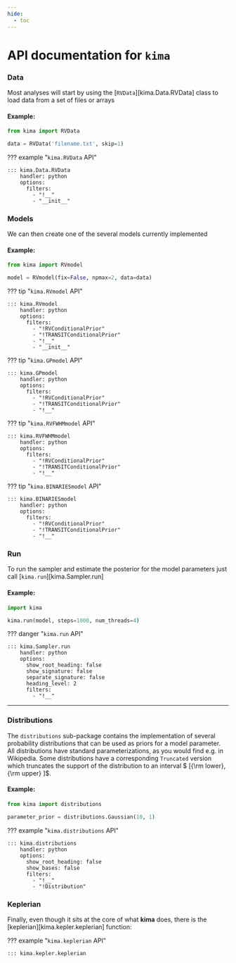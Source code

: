 ```yaml
---
hide:
  - toc
---
```


# API documentation for `kima`

### Data

Most analyses will start by using the [`RVData`][kima.Data.RVData] class to load data
from a set of files or arrays

#### Example:
```py
from kima import RVData

data = RVData('filename.txt', skip=1)
```

??? example "`kima.RVData` API"

    ::: kima.Data.RVData
        handler: python
        options:
          filters:
            - "!__"
            - "__init__"


### Models

We can then create one of the several models currently implemented

#### Example:
```py
from kima import RVmodel

model = RVmodel(fix=False, npmax=2, data=data)
```

??? tip "`kima.RVmodel` API"

    ::: kima.RVmodel
        handler: python
        options:
          filters:
            - "!RVConditionalPrior"
            - "!TRANSITConditionalPrior"
            - "!__"
            - "__init__"


??? tip "`kima.GPmodel` API"

    ::: kima.GPmodel
        handler: python
        options:
          filters:
            - "!RVConditionalPrior"
            - "!TRANSITConditionalPrior"
            - "!__"


??? tip "`kima.RVFWHMmodel` API"

    ::: kima.RVFWHMmodel
        handler: python
        options:
          filters:
            - "!RVConditionalPrior"
            - "!TRANSITConditionalPrior"
            - "!__"


??? tip "`kima.BINARIESmodel` API"

    ::: kima.BINARIESmodel
        handler: python
        options:
          filters:
            - "!RVConditionalPrior"
            - "!TRANSITConditionalPrior"
            - "!__"


### Run

To run the sampler and estimate the posterior for the model parameters 
just call [`kima.run`][kima.Sampler.run]

#### Example:
```py
import kima

kima.run(model, steps=1000, num_threads=4)
```

??? danger "`kima.run` API"

    ::: kima.Sampler.run
        handler: python
        options:
          show_root_heading: false
          show_signature: false
          separate_signature: false
          heading_level: 2
          filters:
            - "!__"


--- 

### Distributions

The `distributions` sub-package contains the implementation of several probability distributions 
that can be used as priors for a model parameter. All distributions have standard parameterizations, 
as you would find e.g. in Wikipedia. Some distributions have a corresponding 
`Truncated` version which truncates the support of the distribution to an
interval $ \[{\rm lower}, {\rm upper} \]$.

#### Example:
```py
from kima import distributions

parameter_prior = distributions.Gaussian(10, 1)
```

<!-- ::: kima.distributions
    handler: python
    options:
      show_root_heading: false
      heading_level: 6
      show_if_no_docstring: true
      show_bases: false
      show_docstring_description: false
      filters:
        - "!DiscreteDistribution"
        - "!Distribution"
        - "!RNG"
        - "!logpdf"
        - "!cdf"
        - "!ppf"
        - "!loc"
        - "!scale"
        - "!alpha"
        - "!beta"
        - "!lower"
        - "!upper"
        - "!__" -->


??? example "`kima.distributions` API"

    ::: kima.distributions
        handler: python
        options:
          show_root_heading: false
          show_bases: false
          filters:
            - "!__"
            - "!Distribution"

### Keplerian

Finally, even though it sits at the core of what **kima** does, 
there is the [keplerian][kima.kepler.keplerian] function:


??? example "`kima.keplerian` API"
    
    ::: kima.kepler.keplerian